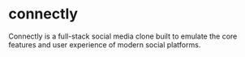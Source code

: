 # connectly
Connectly is a full-stack social media clone built to emulate the core features and user experience of modern social platforms.
